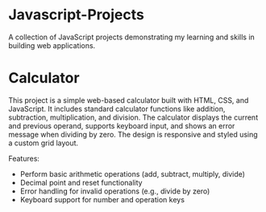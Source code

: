 # Javascript-Projects
A collection of JavaScript projects demonstrating my learning and skills in building web applications.

# Calculator
This project is a simple web-based calculator built with HTML, CSS, and JavaScript. It includes standard calculator functions like addition, subtraction, multiplication, and division. The calculator displays the current and previous operand, supports keyboard input, and shows an error message when dividing by zero. The design is responsive and styled using a custom grid layout.

Features:
- Perform basic arithmetic operations (add, subtract, multiply, divide)
- Decimal point and reset functionality
- Error handling for invalid operations (e.g., divide by zero)
- Keyboard support for number and operation keys

